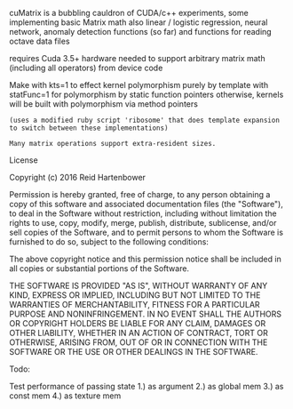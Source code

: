 cuMatrix is a bubbling cauldron of CUDA/c++ experiments, some implementing basic Matrix math
also linear / logistic regression, neural network, anomaly detection functions (so far) 
and functions for reading octave data files

requires Cuda 3.5+ hardware 
	needed to support arbitrary matrix math (including all operators) from device code

Make 
	with kts=1 to effect kernel polymorphism purely by template
	with statFunc=1 for polymorphism by static function pointers
	otherwise, kernels will be built with polymorphism via method pointers 

	(uses a modified ruby script 'ribosome' that does template expansion to switch between these implementations)

	Many matrix operations support extra-resident sizes.

License 

Copyright (c) 2016 Reid Hartenbower 

Permission is hereby granted, free of charge, to any person obtaining a copy of this software and associated documentation files (the "Software"), to deal in the Software without restriction, including without limitation the rights to use, copy, modify, merge, publish, distribute, sublicense, and/or sell copies of the Software, and to permit persons to whom the Software is furnished to do so, subject to the following conditions:

The above copyright notice and this permission notice shall be included in all copies or substantial portions of the Software.

THE SOFTWARE IS PROVIDED "AS IS", WITHOUT WARRANTY OF ANY KIND, EXPRESS OR IMPLIED, INCLUDING BUT NOT LIMITED TO THE WARRANTIES OF MERCHANTABILITY, FITNESS FOR A PARTICULAR PURPOSE AND NONINFRINGEMENT. IN NO EVENT SHALL THE AUTHORS OR COPYRIGHT HOLDERS BE LIABLE FOR ANY CLAIM, DAMAGES OR OTHER LIABILITY, WHETHER IN AN ACTION OF CONTRACT, TORT OR OTHERWISE, ARISING FROM, OUT OF OR IN CONNECTION WITH THE SOFTWARE OR THE USE OR OTHER DEALINGS IN THE SOFTWARE.

Todo:

Test performance of passing state
	1.) as argument
	2.) as global mem
	3.) as const mem
	4.) as texture mem
	
